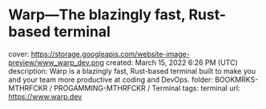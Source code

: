 # Warp—The blazingly fast, Rust-based terminal

cover: https://storage.googleapis.com/website-image-preview/www_warp_dev.png
created: March 15, 2022 6:26 PM (UTC)
description: Warp is a blazingly fast, Rust-based terminal built to make you and your team more productive at coding and DevOps.
folder: BOOKMRKS-MTHRFCKR / PROGAMMING-MTHRFCKR / Terminal
tags: terminal
url: https://www.warp.dev